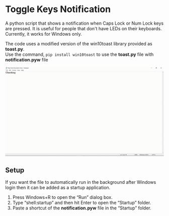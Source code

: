 # Toggle Keys Notification
A python script that shows a notification when Caps Lock or Num Lock keys are pressed. It is useful for people that don't have LEDs on their keyboards. Currently, it works for Windows only.

The code uses a modified version of the win10toast library provided as **toast.py**.    
Use the command, ```pip install win10toast``` to use the **toast.py** file with **notification.pyw** file      

<p align = "center">
  <img text = "Toggle Key Notification Demo" src = "/Toggle Key Notification.gif"/>
</p>  

## Setup  
If you want the file to automatically run in the background after Windows login then it can be added as a startup application.  
  1. Press Windows+R to open the “Run” dialog box.  
  2. Type “shell:startup” and then hit Enter to open the “Startup” folder.  
  3. Paste a shortcut of the **notification.pyw** file in the “Startup” folder.   
 



